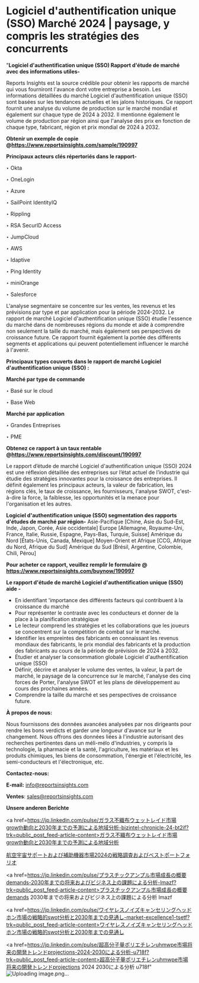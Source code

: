 # Logiciel d'authentification unique (SSO) Marché 2024 | paysage, y compris les stratégies des concurrents

"<strong>Logiciel d'authentification unique (SSO) Rapport d'étude de marché avec des informations utiles-</strong>

Reports Insights est la source crédible pour obtenir les rapports de marché qui vous fourniront l'avance dont votre entreprise a besoin. Les informations détaillées du marché Logiciel d'authentification unique (SSO) sont basées sur les tendances actuelles et les jalons historiques. Ce rapport fournit une analyse du volume de production sur le marché mondial et également sur chaque type de 2024 à 2032. Il mentionne également le volume de production par région ainsi que l'analyse des prix en fonction de chaque type, fabricant, région et prix mondial de 2024 à 2032.

<strong><b>Obtenir un exemple de copie @</b></strong><a href=https://www.reportsinsights.com/sample/190997><strong><b>https://www.reportsinsights.com/sample/190997</b></strong></a>

<b>Principaux acteurs clés répertoriés dans le rapport-</b>

<b> </b>‣ Okta

‣ OneLogin

‣ Azure

‣ SailPoint IdentityIQ

‣ Rippling

‣ RSA SecurID Access

‣ JumpCloud

‣ AWS

‣ Idaptive

‣ Ping Identity

‣ miniOrange

‣ Salesforce

L'analyse segmentaire se concentre sur les ventes, les revenus et les prévisions par type et par application pour la période 2024-2032. Le rapport de marché Logiciel d'authentification unique (SSO) étudie l'essence du marché dans de nombreuses régions du monde et aide à comprendre non seulement la taille du marché, mais également ses perspectives de croissance future. Ce rapport fournit également la portée des différents segments et applications qui peuvent potentiellement influencer le marché à l'avenir.

<strong>Principaux types couverts dans le rapport de marché Logiciel d'authentification unique (SSO) :</strong>

<strong>Marché par type de commande</strong>

‣ Basé sur le cloud

‣ Base Web

<strong>Marché par application</strong>

‣ Grandes Entreprises

‣ PME

<strong><b>Obtenez ce rapport à un taux rentable @</b></strong><a href=https://www.reportsinsights.com/discount/190997><strong><b>https://www.reportsinsights.com/discount/190997</b></strong></a>

Le rapport d’étude de marché Logiciel d'authentification unique (SSO) 2024 est une réflexion détaillée des entreprises sur l’état actuel de l’industrie qui étudie des stratégies innovantes pour la croissance des entreprises. Il définit également les principaux acteurs, la valeur de fabrication, les régions clés, le taux de croissance, les fournisseurs, l'analyse SWOT, c'est-à-dire la force, la faiblesse, les opportunités et la menace pour l'organisation et les autres.

<strong>Logiciel d'authentification unique (SSO) segmentation des rapports d'études de marché par région-</strong>
Asie-Pacifique [Chine, Asie du Sud-Est, Inde, Japon, Corée, Asie occidentale]
Europe [Allemagne, Royaume-Uni, France, Italie, Russie, Espagne, Pays-Bas, Turquie, Suisse]
Amérique du Nord [États-Unis, Canada, Mexique]
Moyen-Orient et Afrique [CCG, Afrique du Nord, Afrique du Sud]
Amérique du Sud [Brésil, Argentine, Colombie, Chili, Pérou]

<strong>Pour acheter ce rapport, veuillez remplir le formulaire @   <a href=https://www.reportsinsights.com/buynow/190997>https://www.reportsinsights.com/buynow/190997</a></strong>

<strong>Le rapport d'étude de marché Logiciel d'authentification unique (SSO) aide -</strong>
<ul>
  <li>En identifiant 'importance des différents facteurs qui contribuent à la croissance du marché</li>
  <li>Pour représenter le contraste avec les conducteurs et donner de la place à la planification stratégique</li>
  <li>Le lecteur comprend les stratégies et les collaborations que les joueurs se concentrent sur la compétition de combat sur le marché.</li>
  <li>Identifier les empreintes des fabricants en connaissant les revenus mondiaux des fabricants, le prix mondial des fabricants et la production des fabricants au cours de la période de prévision de 2024 à 2032.</li>
  <li>Étudier et analyser la consommation globale Logiciel d'authentification unique (SSO)</li>
  <li>Définir, décrire et analyser le volume des ventes, la valeur, la part de marché, le paysage de la concurrence sur le marché, l'analyse des cinq forces de Porter, l'analyse SWOT et les plans de développement au cours des prochaines années.</li>
  <li>Comprendre la taille du marché et ses perspectives de croissance future.</li>
</ul>
<strong>À propos de nous:</strong>

Nous fournissons des données avancées analysées par nos dirigeants pour rendre les bons verdicts et garder une longueur d'avance sur le changement. Nous offrons des données liées à l'industrie autorisant des recherches pertinentes dans un méli-mélo d'industries, y compris la technologie, la pharmacie et la santé, l'agriculture, les matériaux et les produits chimiques, les biens de consommation, l'énergie et l'électricité, les semi-conducteurs et l'électronique, etc.

<strong>Contactez-nous:</strong>

<strong>E-mail:</strong> <a href=mailto:info@reportsinsights.com>info@reportsinsights.com</a>

<strong>Ventes</strong>: <a href=mailto:sales@reportsinsights.com>sales@reportsinsights.com</a>

<strong>Unsere anderen Berichte</strong>

<a href=https://jp.linkedin.com/pulse/ガラス不織布ウェットレイド市場growth動向と2030年までの予測による地域分析-bizintel-chronicle-24-bt2if?trk=public_post_feed-article-content>ガラス不織布ウェットレイド市場growth動向と2030年までの予測による地域分析</a>

<a href=https://www.linkedin.com/pulse/航空宇宙サポートおよび補助機器市場2024の戦略調査およびベストポートフォリオ-reportsinsights-pvt-ltd-r1aef/>航空宇宙サポートおよび補助機器市場2024の戦略調査およびベストポートフォリオ</a>

<a href=https://jp.linkedin.com/pulse/プラスチックアンプル市場成長の概要demands-2030年までの将来およびビジネス上の課題による分析-lmazf?trk=public_post_feed-article-content>プラスチックアンプル市場成長の概要demands 2030年までの将来およびビジネス上の課題による分析 lmazf</a>

<a href=https://jp.linkedin.com/pulse/ワイヤレスノイズキャンセリングヘッドホン市場の戦略的swot分析と2030年までの見通し-market-excellence1-tsetf?trk=public_post_feed-article-content>ワイヤレスノイズキャンセリングヘッドホン市場の戦略的swot分析と2030年までの見通し</a>

<a href=https://jp.linkedin.com/pulse/超高分子量ポリエチレンuhmwpe市場将来の開発トレンドprojections-2024-2030による分析-u718f?trk=public_post_feed-article-content>超高分子量ポリエチレンuhmwpe市場将来の開発トレンドprojections 2024 2030による分析 u718f</a>"
![Uploading image.png…]()
